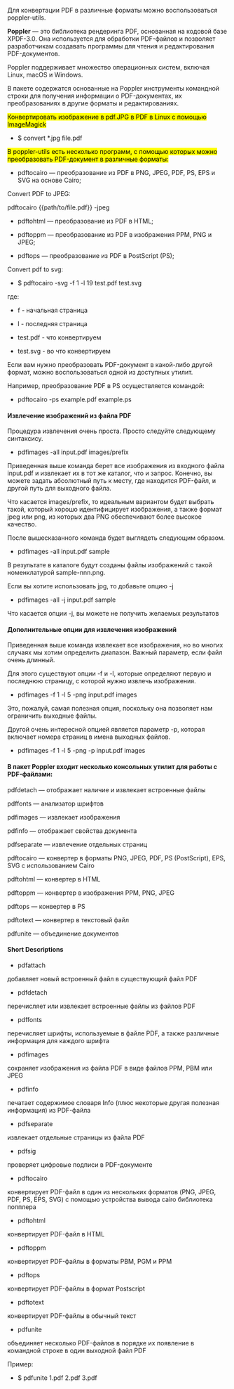 Для конвертации PDF в различные форматы можно воспользоваться poppler-utils.

**Poppler** — это библиотека рендеринга PDF, основанная на кодовой базе XPDF-3.0. Она используется для обработки PDF-файлов и позволяет разработчикам создавать программы для чтения и редактирования PDF-документов. 

Poppler поддерживает множество операционных систем, включая Linux, macOS и Windows.

В пакете содержатся основанные на Poppler инструменты командной строки для получения информации о PDF-документах, их преобразованиях в другие форматы и редактированиях.

<mark>Конвертировать изображение в pdf.JPG в PDF в Linux с помощью ImageMagick</mark>

- $ convert *.jpg file.pdf

<mark>В poppler-utils есть несколько программ, с помощью которых можно преобразовать PDF-документ в различные форматы:</mark>

- pdftocairo — преобразование из PDF в PNG, JPEG, PDF, PS, EPS и SVG на основе Cairo;

Convert PDF to JPEG:

pdftocairo {{path/to/file.pdf}} -jpeg

- pdftohtml — преобразование из PDF в HTML;

- pdftoppm — преобразование из PDF в изображения PPM, PNG и JPEG;

- pdftops — преобразование из PDF в PostScript (PS);

Convert pdf to svg:

- $ pdftocairo -svg -f 1 -l 19 test.pdf test.svg 

где:

- f - начальная страница

- l - последняя страница

- test.pdf - что конвертируем

- test.svg  - во что конвертируем

Если вам нужно преобразовать PDF-документ в какой-либо другой формат, можно воспользоваться одной из доступных утилит. 

Например, преобразование PDF в PS осуществляется командой:

- pdftocairo -ps example.pdf example.ps

#### Извлечение изображений из файла PDF

Процедура извлечения очень проста. Просто следуйте следующему синтаксису.

- pdfimages -all input.pdf images/prefix

Приведенная выше команда берет все изображения из входного файла input.pdf и извлекает их в тот же каталог, что и запрос. Конечно, вы можете задать абсолютный путь к месту, где находится PDF-файл, и другой путь для выходного файла.

Что касается images/prefix, то идеальным вариантом будет выбрать такой, который хорошо идентифицирует изображения, а также формат jpeg или png, из которых два PNG обеспечивают более высокое качество.

После вышесказанного команда будет выглядеть следующим образом.

- pdfimages -all input.pdf sample

В результате в каталоге будут созданы файлы изображений с такой номенклатурой sample-nnn.png.

Если вы хотите использовать jpg, то добавьте опцию -j

- pdfimages -all -j input.pdf sample

Что касается опции -j, вы можете не получить желаемых результатов

#### Дополнительные опции для извлечения изображений

Приведенная выше команда извлекает все изображения, но во многих случаях мы хотим определить диапазон. Важный параметр, если файл очень длинный.

Для этого существуют опции -f и -l, которые определяют первую и последнюю страницу, с которой нужно извлечь изображения.

- pdfimages -f 1 -l 5 -png input.pdf images

Это, пожалуй, самая полезная опция, поскольку она позволяет нам ограничить выходные файлы.

Другой очень интересной опцией является параметр -p, которая включает номера страниц в имена выходных файлов.

- pdfimages -f 1 -l 5 -png -p input.pdf images

#### В пакет Poppler входит несколько консольных утилит для работы с PDF-файлами:

pdfdetach — отображает наличие и извлекает встроенные файлы

pdffonts — анализатор шрифтов

pdfimages — извлекает изображения

pdfinfo — отображает свойства документа

pdfseparate — извлечение отдельных страниц

pdftocairo — конвертер в форматы PNG, JPEG, PDF, PS (PostScript), EPS, SVG с использованием Cairo

pdftohtml — конвертер в HTML

pdftoppm — конвертер в изображения PPM, PNG, JPEG

pdftops — конвертер в PS

pdftotext — конвертер в текстовый файл

pdfunite — объединение документов

#### Short Descriptions

- pdfattach

добавляет новый встроенный файл в существующий файл PDF

- pdfdetach

перечисляет или извлекает встроенные файлы из файлов PDF

- pdffonts

перечисляет шрифты, используемые в файле PDF, а также различные информация для каждого шрифта 

- pdfimages
	
сохраняет изображения из файла PDF в виде файлов PPM, PBM или JPEG

- pdfinfo

печатает содержимое словаря Info (плюс некоторые другая полезная информация) из PDF-файла 

- pdfseparate
	
извлекает отдельные страницы из файла PDF 

- pdfsig
	
проверяет цифровые подписи в PDF-документе 

- pdftocairo
	
конвертирует PDF-файл в один из нескольких форматов (PNG, JPEG, PDF, PS, EPS, SVG) с помощью устройства вывода cairo библиотека попплера 

- pdftohtml
	
конвертирует PDF-файл в HTML

- pdftoppm
	
конвертирует PDF-файлы в форматы PBM, PGM и PPM 

- pdftops
	
конвертирует PDF-файлы в формат Postscript 

- pdftotext
	
конвертирует PDF-файлы в обычный текст 

- pdfunite
	
объединяет несколько PDF-файлов в порядке их появление в командной строке в один выходной файл PDF 

Пример:

- $ pdfunite 1.pdf 2.pdf 3.pdf



